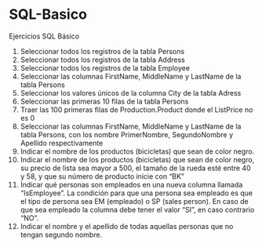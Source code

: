 # SQL-Basico
Ejercicios SQL Básico
1.	Seleccionar todos los registros de la tabla Persons
2.	Seleccionar todos los registros de la tabla Address
3.	Seleccionar todos los registros de la tabla Employee
4.	Seleccionar las columnas FirstName, MiddleName y LastName de la tabla Persons
5.	Seleccionar los valores únicos de la columna City de la tabla Adress
6.	Seleccionar las primeras 10 filas de la tabla Persons
7.	Traer las 100 primeras filas de Production.Product donde el ListPrice no es 0
8.	Seleccionar las columnas FirstName, MiddleName y LastName de la tabla Persons, con los nombre PrimerNombre, SegundoNombre y Apellido respectivamente
9.	Indicar el nombre de los productos (bicicletas) que sean de color negro.
10.	Indicar el nombre de los productos (bicicletas) que sean de color negro, su precio de lista sea mayor a 500, el tamaño de la rueda esté entre 40 y 58, y que su número de producto inicie con “BK”
11.	Indicar qué personas son empleados en una nueva columna llamada “IsEmployee”. La condición para que una persona sea empleado es que el tipo de persona sea EM (empleado) o SP (sales person). En caso de que sea empleado la columna debe tener el valor “SI”, en caso contrario “NO”.
12.	Indicar el nombre y el apellido de todas aquellas personas que no tengan segundo nombre.
